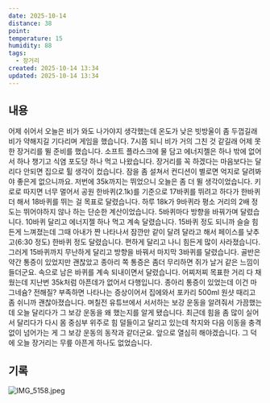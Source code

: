 ```yaml
---
date: 2025-10-14
distance: 38
point:
temperature: 15
humidity: 88
tags:
  - 장거리
created: 2025-10-14 13:34
updated: 2025-10-14 13:34
---
```

## 내용
어제 쉬어서 오늘은 비가 와도 나가야지 생각했는데 온도가 낮은 빗방울이 좀 두껍길래 비가 약해지길 기다리며 게임을 했습니다. 7시쯤 되니 비가 거의 그친 것 같길래 어제 못한 장거리를 뛸 준비를 했습니다. 소프트 플라스크에 물 담고 에너지젤은 하나 밖에 없어서 하나 챙기고 식염 포도당 하나 먹고 나왔습니다. 
장거리를 꼭 하겠다는 마음보다는 달리다 안되면 집으로 튈 생각이 컸습니다. 잠을 좀 설쳐서 컨디션이 별로면 억지로 달려봐야 좋은게 없으니까요.
저번에 35k까지는 뛰었으니 오늘은 좀 더 뛸 생각이었습니다. 키로로 따지면 너무 멀어서 공원 한바퀴(2.1k)를 기준으로 17바퀴를 뛰려고 하다가 한바퀴 더 해서 18바퀴를 뛰는 걸 목표로 달렸습니다. 하루 18k가 9바퀴라 평소 거리의 2배 정도는 뛰어야하지 않나 하는 단순한 계산이었습니다.
5바퀴마다 방향을 바꿔가며 달렸습니다. 10바퀴 달리고 에너지젤 하나 먹고 계속 달렸습니다. 15바퀴 정도 되니까 슬슬 힘든게 느껴졌는데 그때 아내가 짠 나타나서 잠깐만 같이 달려 달라고 해서 페이스를 낮추고(6:30 정도) 한바퀴 정도 달렸습니다. 편하게 달리고 나니 힘든게 많이 사라졌습니다. 그러게 15바퀴까지 무난하게 달리고 방향을 바꿔서 마지막 3바퀴를 달렸습니다. 골반은 약간 통증이 있었지만 괜찮았고 종아리 쪽 통증은 좀더 무리하면 쥐가 날거 같은 느낌이 들더군요. 속으로 남은 바퀴를 계속 되내이면서 달렸습니다. 어찌저찌 목표한 거리 다 채웠는데 지난번 35k처럼 아픈데가 없어서 다행입니다. 종아리 통증이 있었는데 이건 마그네슘? 전해질? 부족하면 나타나는 증상이어서 집에와서 포카리 500ml 원샷 때리고 좀 쉬니까 괜찮아졌습니다.
며칠전 유튜브에서 서서하는 보강 운동을 알려줘서 가끔했는데 오늘 달리다가 그 보강 운동을 왜 했는지를 알게 됐습니다. 최근데 힘을 좀 많이 실어서 달리다가 다시 몸 중심부 위주로 힘 덜들이고 달리고 있는데 착지와 다음 이동을 충격없이 넘어가는 게 그 보강 운동의 동작과 같더군요. 앞으로 열심히 해야겠습니다. 그 덕에 오늘 장거리는 무릎 아픈게 하나도 없었습니다.

## 기록
![IMG_5158.jpeg](/posts/IMG_5158.jpeg)

